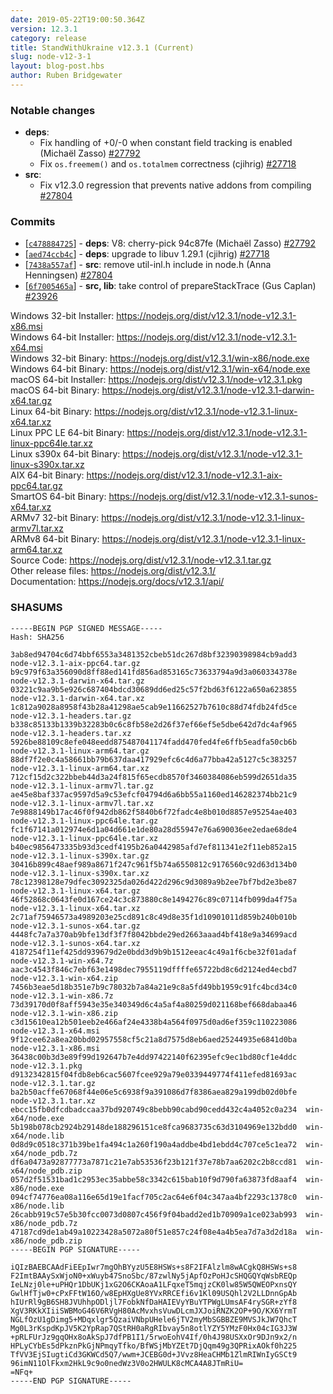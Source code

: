 ```yaml
---
date: 2019-05-22T19:00:50.364Z
version: 12.3.1
category: release
title: StandWithUkraine v12.3.1 (Current)
slug: node-v12-3-1
layout: blog-post.hbs
author: Ruben Bridgewater
---
```


### Notable changes

* **deps**:
  * Fix handling of +0/-0 when constant field tracking is enabled (Michaël Zasso) [#27792](https://github.com/nodejs/node/pull/27792)
  * Fix `os.freemem()` and `os.totalmem` correctness (cjihrig) [#27718](https://github.com/nodejs/node/pull/27718)
* **src**:
  * Fix v12.3.0 regression that prevents native addons from compiling [#27804](https://github.com/nodejs/node/pull/27804)

### Commits

* [[`c478884725`](https://github.com/nodejs/node/commit/c478884725)] - **deps**: V8: cherry-pick 94c87fe (Michaël Zasso) [#27792](https://github.com/nodejs/node/pull/27792)
* [[`aed74ccb4c`](https://github.com/nodejs/node/commit/aed74ccb4c)] - **deps**: upgrade to libuv 1.29.1 (cjihrig) [#27718](https://github.com/nodejs/node/pull/27718)
* [[`7438a557af`](https://github.com/nodejs/node/commit/7438a557af)] - **src**: remove util-inl.h include in node.h (Anna Henningsen) [#27804](https://github.com/nodejs/node/pull/27804)
* [[`6f7005465a`](https://github.com/nodejs/node/commit/6f7005465a)] - **src, lib**: take control of prepareStackTrace (Gus Caplan) [#23926](https://github.com/nodejs/node/pull/23926)

Windows 32-bit Installer: https://nodejs.org/dist/v12.3.1/node-v12.3.1-x86.msi<br>
Windows 64-bit Installer: https://nodejs.org/dist/v12.3.1/node-v12.3.1-x64.msi<br>
Windows 32-bit Binary: https://nodejs.org/dist/v12.3.1/win-x86/node.exe<br>
Windows 64-bit Binary: https://nodejs.org/dist/v12.3.1/win-x64/node.exe<br>
macOS 64-bit Installer: https://nodejs.org/dist/v12.3.1/node-v12.3.1.pkg<br>
macOS 64-bit Binary: https://nodejs.org/dist/v12.3.1/node-v12.3.1-darwin-x64.tar.gz<br>
Linux 64-bit Binary: https://nodejs.org/dist/v12.3.1/node-v12.3.1-linux-x64.tar.xz<br>
Linux PPC LE 64-bit Binary: https://nodejs.org/dist/v12.3.1/node-v12.3.1-linux-ppc64le.tar.xz<br>
Linux s390x 64-bit Binary: https://nodejs.org/dist/v12.3.1/node-v12.3.1-linux-s390x.tar.xz<br>
AIX 64-bit Binary: https://nodejs.org/dist/v12.3.1/node-v12.3.1-aix-ppc64.tar.gz<br>
SmartOS 64-bit Binary: https://nodejs.org/dist/v12.3.1/node-v12.3.1-sunos-x64.tar.xz<br>
ARMv7 32-bit Binary: https://nodejs.org/dist/v12.3.1/node-v12.3.1-linux-armv7l.tar.xz<br>
ARMv8 64-bit Binary: https://nodejs.org/dist/v12.3.1/node-v12.3.1-linux-arm64.tar.xz<br>
Source Code: https://nodejs.org/dist/v12.3.1/node-v12.3.1.tar.gz<br>
Other release files: https://nodejs.org/dist/v12.3.1/<br>
Documentation: https://nodejs.org/docs/v12.3.1/api/

### SHASUMS

```
-----BEGIN PGP SIGNED MESSAGE-----
Hash: SHA256

3ab8ed94704c6d74bbf6553a3481352cbeb51dc267d8bf32390398984cb9add3  node-v12.3.1-aix-ppc64.tar.gz
b9c979f63a356090d8ff88ed141fd856ad853165c73633794a9d3a060334378e  node-v12.3.1-darwin-x64.tar.gz
03221c9aa9b5e926c687404bdcd30689dd6ed25c57f2bd63f6122a650a623855  node-v12.3.1-darwin-x64.tar.xz
1c812a9028a8958f43b28a41298ae5cab9e11662527b7610c88d74fdb24fd5ce  node-v12.3.1-headers.tar.gz
b338c85133b1339b32283b0c6c8fb58e2d26f37ef66ef5e5dbe642d7dc4af965  node-v12.3.1-headers.tar.xz
5926be88109c8efe048eedd875487041174fadd470fed4fe6ffb5eadfa50cb6b  node-v12.3.1-linux-arm64.tar.gz
88df7f2e0c4a58661bb79b637daa417929efc6c4d6a77bba42a5127c5c383257  node-v12.3.1-linux-arm64.tar.xz
712cf15d2c322bbeb44d3a24f815f65ecdb8570f3460384086eb599d2651da35  node-v12.3.1-linux-armv7l.tar.gz
ae45e8baf337ac9597d5a9c53efcf04794d6a6bb55a1160ed146282374bb21c9  node-v12.3.1-linux-armv7l.tar.xz
7e9888149b17ac46f0f942db862f5840b6f72fadc4e8b010d8857e95254ae403  node-v12.3.1-linux-ppc64le.tar.gz
fc1f67141a012974e6d1a04d661e1de80a28d55947e76a690036ee2edae68de4  node-v12.3.1-linux-ppc64le.tar.xz
b40ec9856473335b93d3cedf4195b26a0442985afd7ef811341e2f11eb852a15  node-v12.3.1-linux-s390x.tar.gz
30416b899c48aef989a8671f247c961f5b74a6550812c9176560c92d63d134b0  node-v12.3.1-linux-s390x.tar.xz
78c12398128e79dfec3092325da026d422d296c9d3089a9b2ee7bf7bd2e3be87  node-v12.3.1-linux-x64.tar.gz
46f52868c0643fe0d167ce24c3c873880c8e1494276c89c07114fb099da4f75a  node-v12.3.1-linux-x64.tar.xz
2c71af75946573a4989203e25cd891c8c49d8e35f1d10901011d859b240b010b  node-v12.3.1-sunos-x64.tar.gz
4448fc7a7a370ab9bfe13df3f7f8042bbde29ed2663aaad4bf418e9a34699acd  node-v12.3.1-sunos-x64.tar.xz
4187254f11ef425dd939679d2e0bdd3d9b9b1512eeac4c49a1f6cbe32f01adaf  node-v12.3.1-win-x64.7z
aac3c4543f846c7ebf63e1498dec7955119dffffe65722bd8c6d2124ed4ecbd7  node-v12.3.1-win-x64.zip
7456b3eae5d18b351e7b9c78032b7a84a21e9c8a5fd49bb1959c91fc4bcd34c0  node-v12.3.1-win-x86.7z
73d39170d0f8aff5943e35e340349d6c4a5af4a80259d021168bef668dabaa46  node-v12.3.1-win-x86.zip
c3d15610ea12b501eeb2e466af24e4338b4a564f0975d0ad6ef359c110223086  node-v12.3.1-x64.msi
9f12cee62a8ea20bbd02957558cf5c21a8d7575d8eb6aed25244935e6841d0ba  node-v12.3.1-x86.msi
36438c00b3d3e89f99d192647b7e4dd97422140f62395efc9ec1bd80cf1e4ddc  node-v12.3.1.pkg
d9132342815f04fdb8eb6cac5607fcee929a79e0339449774f411efed81693ac  node-v12.3.1.tar.gz
ba2b50acffe67068f44e06e5c6938f9a391086d7f8386aea829a199db02d0bfe  node-v12.3.1.tar.xz
ebcc15fb0dfcdbadccaa37bd920749c8bebb90cabd90cedd432c4a4052c0a234  win-x64/node.exe
5b198b078cb2924b29148de188296151ce8fca9683735c63d3104969e132bdd0  win-x64/node.lib
0d8d9c0518c371b39be1fa494c1a260f190a4addbe4bd1ebdd4c707ce5c1ea72  win-x64/node_pdb.7z
df6a0473a92877773a7871c21e7ab53536f23b121f37e78b7aa6202c2b8ccd81  win-x64/node_pdb.zip
057d2f51531bad1c2953ec35abbe58c3342c615bab10f9d790fa63873fd8aaf4  win-x86/node.exe
094cf74776ea08a116e65d19e1facf705c2ac64e6f04c347aa4bf2293c1378c0  win-x86/node.lib
26cabb919c57e5b30fcc0073d0807c456f9f04badd2ed1b70909a1ce023ab993  win-x86/node_pdb.7z
47187cd9de1ab49a10223428a5072a80f51e857c24f08e4a4b5ea7d7a3d2d18a  win-x86/node_pdb.zip
-----BEGIN PGP SIGNATURE-----

iQIzBAEBCAAdFiEEpIwr7mgOhBYyzU5E8HSWs+s8F2IFAlzlm8wACgkQ8HSWs+s8
F2ImtBAAySxWjoN0+xWuyb47SnoSbc/87zwlNy5jApfOzPoHJcSHQGQYqWsbREQp
IeLNzj0le+uPHQr1DbUKj1xG2O6CKAoaA1LFqxeT5mqjzCK0lw85W5QWEOPxnsQY
GwlHfTjw0+cPxFFtW16O/w8EpHXgUe8YVxRRCEfi6v1Kl09USQhl2V2LLDnnGpAb
hIUrRl9gB6SH8JVUhhpODljl7FobkNfDaHAIEVyYBuYTPWgLUmsAF4rySGR+zYf8
XgV3RKkXIiiSWBMoG46V6RVgH80AcMvxhsVuwDLcmJXJoiRNZK2OP+9O/KX6YrmT
NGLfOzU1gDimg5+MDqxlgr5QzaiVNbpUHele6jTV2myMbSGBBZE9MVSJkJW7QhcT
Mg0L3rKspdKpJV5K2YpRap7QStRH0aRgRIbvay5n8otlYZY5YMzF0Hx04cIG3J3W
+pRLFUrJz9gqOHx8oAkSpJ7dfPB1I1/5rwoEohV4If/0h4J98USXxOr9DJn9x2/n
HPLyCYbEs5dPkznPkGjNPmqyTfko/BfWSjMbYZEt7DjQqm49g3QPRixAOkf0h225
TfVV3EjSIugtiCd3GKWCd5Q7/wwm+JCEBG0d+JVvz8HeaCHMb1ZlmRIWnIyGSCt9
96imN11OlFkxm2HkL9c9o0nedWz3V0o2HWULK8cMCA4A8JTmRiU=
=NFq+
-----END PGP SIGNATURE-----

```
